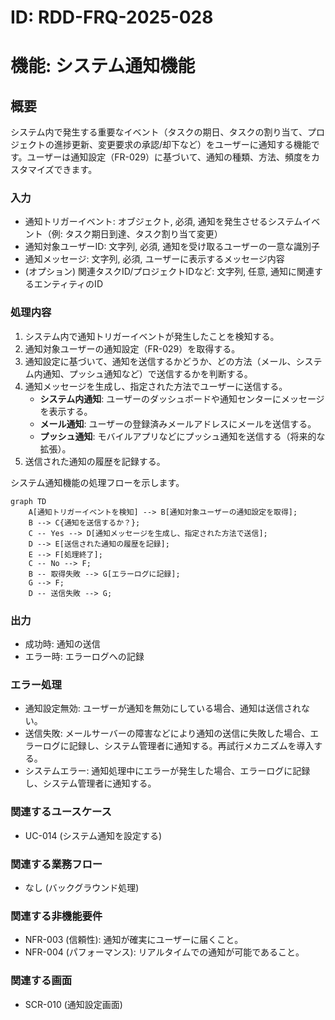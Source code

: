 # ID: RDD-FRQ-2025-028

# 機能: システム通知機能

## 概要

システム内で発生する重要なイベント（タスクの期日、タスクの割り当て、プロジェクトの進捗更新、変更要求の承認/却下など）をユーザーに通知する機能です。ユーザーは通知設定（FR-029）に基づいて、通知の種類、方法、頻度をカスタマイズできます。

### 入力

- 通知トリガーイベント: オブジェクト, 必須, 通知を発生させるシステムイベント（例: タスク期日到達、タスク割り当て変更）
- 通知対象ユーザーID: 文字列, 必須, 通知を受け取るユーザーの一意な識別子
- 通知メッセージ: 文字列, 必須, ユーザーに表示するメッセージ内容
- (オプション) 関連タスクID/プロジェクトIDなど: 文字列, 任意, 通知に関連するエンティティのID

### 処理内容

1. システム内で通知トリガーイベントが発生したことを検知する。
1. 通知対象ユーザーの通知設定（FR-029）を取得する。
1. 通知設定に基づいて、通知を送信するかどうか、どの方法（メール、システム内通知、プッシュ通知など）で送信するかを判断する。
1. 通知メッセージを生成し、指定された方法でユーザーに送信する。
   - **システム内通知**: ユーザーのダッシュボードや通知センターにメッセージを表示する。
   - **メール通知**: ユーザーの登録済みメールアドレスにメールを送信する。
   - **プッシュ通知**: モバイルアプリなどにプッシュ通知を送信する（将来的な拡張）。
1. 送信された通知の履歴を記録する。

システム通知機能の処理フローを示します。

```mermaid
graph TD
    A[通知トリガーイベントを検知] --> B[通知対象ユーザーの通知設定を取得];
    B --> C{通知を送信するか？};
    C -- Yes --> D[通知メッセージを生成し、指定された方法で送信];
    D --> E[送信された通知の履歴を記録];
    E --> F[処理終了];
    C -- No --> F;
    B -- 取得失敗 --> G[エラーログに記録];
    G --> F;
    D -- 送信失敗 --> G;
```

### 出力

- 成功時: 通知の送信
- エラー時: エラーログへの記録

### エラー処理

- 通知設定無効: ユーザーが通知を無効にしている場合、通知は送信されない。
- 送信失敗: メールサーバーの障害などにより通知の送信に失敗した場合、エラーログに記録し、システム管理者に通知する。再試行メカニズムを導入する。
- システムエラー: 通知処理中にエラーが発生した場合、エラーログに記録し、システム管理者に通知する。

### 関連するユースケース

- UC-014 (システム通知を設定する)

### 関連する業務フロー

- なし (バックグラウンド処理)

### 関連する非機能要件

- NFR-003 (信頼性): 通知が確実にユーザーに届くこと。
- NFR-004 (パフォーマンス): リアルタイムでの通知が可能であること。

### 関連する画面

- SCR-010 (通知設定画面)
